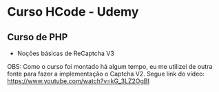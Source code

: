 # Curso HCode - Udemy

## Curso de PHP

* Noções básicas de ReCaptcha V3

OBS: Como o curso foi montado há algum tempo, eu me utilizei de outra fonte para fazer a implementação o Captcha V2.
Segue link do vídeo: https://www.youtube.com/watch?v=kG_3LZ2OgBI
